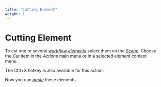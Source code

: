 ```yaml
---
title: "Cutting Element"
weight: 1
---
```



# Cutting Element

To cut one or several [_workflow elements_](workflow-elements-and-connections.md) select them on the [_Scene_](workflow-designer-window-components.md). Choose the _Cut_ item in the _Actions_ main menu or in a selected element context menu.

The Ctrl+X hotkey is also available for this action.

Now you can _[paste](pasting-element.md)_ these elements.
